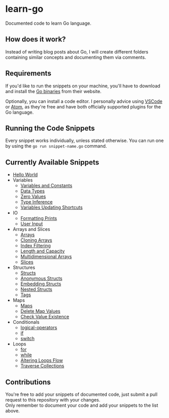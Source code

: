 # learn-go

Documented code to learn Go language.

## How does it work?

Instead of writing blog posts about Go, I will create different folders containing similar concepts and documenting them via comments.<br/>

## Requirements

If you'd like to run the snippets on your machine, you'll have to download and install the [Go binaries](https://golang.org/dl/) from their website.

Optionally, you can install a code editor. I personally advice using [VSCode](https://code.visualstudio.com/) or [Atom](https://atom.io/), as they're free and have both officially supported plugins for the Go language.

## Running the Code Snippets

Every snippet works individually, unless stated otherwise. You can run one by using the `go run snippet-name.go` command.

## Currently Available Snippets

- [Hello World](./hello-world/hello-world.go)
- Variables
  - [Variables and Constants](./variables/variables-and-constants.go)
  - [Data Types](./variables/data-types.go)
  - [Zero Values](./variables/zero-values.go)
  - [Type Inference](./variables/inferring-types.go)
  - [Variables Updating Shortcuts](./variables/var-update-shortcuts.go)
- IO
  - [Formatting Prints](./io/formatting-prints.go)
  - [User Input](./io/user-input.go)
- Arrays and Slices
  - [Arrays](./arrays-and-slices/arrays.go)
  - [Cloning Arrays](./arrays-and-slices/cloning-arrays.go)
  - [Index Filtering](./arrays-and-slices/index-filtering.go)
  - [Length and Capacity](./arrays-and-slices/length-and-capacity.go)
  - [Multidimensional Arrays](./arrays-and-slices/multi-dimensional-arrays.go)
  - [Slices](./arrays-and-slices/slices.go)
- Structures
  - [Structs](./structures/struct.go)
  - [Anonymous Structs](./structures/anonymous-structs.go)
  - [Embedding Structs](./structures/embedding-structs.go)
  - [Nested Structs](./structures/nested-structs.go)
  - [Tags](./structures/tags.go)
- Maps
  - [Maps](./maps/maps.go)
  - [Delete Map Values](./maps/delete-items.go)
  - [Check Value Existence](./maps/check-if-item-exists.go)
- Conditionals
  - [logical-operators](./conditionals/logical-operators.go)
  - [if](./conditionals/if.go)
  - [switch](./conditionals/switch.go)
- Loops
  - [for](./loops/for.go)
  - [while](./loops/for.go)
  - [Altering Loops Flow](./loops/altering-loops-flow.go)
  - [Traverse Collections](./loops/traverse-collections.go)

## Contributions

You're free to add your snippets of documented code, just submit a pull request to this repository with your changes. <br />
Only remember to document your code and add your snippets to the list above.
